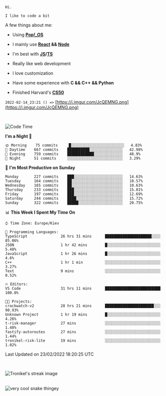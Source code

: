 ```
Hi.

I like to code a bit
```

A few things about me:

-   Using **[Pop!\_OS](https://pop.system76.com/)**

-   I mainly use **[React](https://reactjs.org/) && [Node](https://nodejs.org/en/)**

-   I'm best with **[JS](https://www.javascript.com/)/[TS](https://www.typescriptlang.org/)**

-   Really like web development

-   I love customization

-   Have some experience with **C && C++ && Python**

-   Finished Harvard's **[CS50](https://cs50.harvard.edu)**

`2022-02-14_23:21 () =>` [https://i.imgur.com/JcQEMNG.png](https://i.imgur.com/JcQEMNG.png)

<br>

<!--START_SECTION:waka-->
![Code Time](http://img.shields.io/badge/Code%20Time-386%20hrs%2010%20mins-blue)

**I'm a Night 🦉** 

```text
🌞 Morning    75 commits     █░░░░░░░░░░░░░░░░░░░░░░░░   4.83% 
🌆 Daytime    667 commits    ██████████░░░░░░░░░░░░░░░   42.98% 
🌃 Evening    759 commits    ████████████░░░░░░░░░░░░░   48.9% 
🌙 Night      51 commits     ░░░░░░░░░░░░░░░░░░░░░░░░░   3.29%

```
📅 **I'm Most Productive on Sunday** 

```text
Monday       227 commits    ███░░░░░░░░░░░░░░░░░░░░░░   14.63% 
Tuesday      164 commits    ██░░░░░░░░░░░░░░░░░░░░░░░   10.57% 
Wednesday    165 commits    ██░░░░░░░░░░░░░░░░░░░░░░░   10.63% 
Thursday     233 commits    ███░░░░░░░░░░░░░░░░░░░░░░   15.01% 
Friday       197 commits    ███░░░░░░░░░░░░░░░░░░░░░░   12.69% 
Saturday     244 commits    ████░░░░░░░░░░░░░░░░░░░░░   15.72% 
Sunday       322 commits    █████░░░░░░░░░░░░░░░░░░░░   20.75%

```


📊 **This Week I Spent My Time On** 

```text
⌚︎ Time Zone: Europe/Kiev

💬 Programming Languages: 
TypeScript               26 hrs 31 mins      █████████████████████░░░░   85.06% 
JSON                     1 hr 42 mins        █░░░░░░░░░░░░░░░░░░░░░░░░   5.48% 
JavaScript               1 hr 26 mins        █░░░░░░░░░░░░░░░░░░░░░░░░   4.6% 
C++                      1 hr 1 min          ░░░░░░░░░░░░░░░░░░░░░░░░░   3.27% 
Text                     9 mins              ░░░░░░░░░░░░░░░░░░░░░░░░░   0.52%

🔥 Editors: 
VS Code                  31 hrs 11 mins      █████████████████████████   100.0%

🐱‍💻 Projects: 
crackwatch-v2            28 hrs 21 mins      ██████████████████████░░░   90.93% 
Unknown Project          1 hr 19 mins        █░░░░░░░░░░░░░░░░░░░░░░░░   4.26% 
t-risk-manager           27 mins             ░░░░░░░░░░░░░░░░░░░░░░░░░   1.48% 
fastify-autoroutes       27 mins             ░░░░░░░░░░░░░░░░░░░░░░░░░   1.44% 
tronikel-risk-lite       19 mins             ░░░░░░░░░░░░░░░░░░░░░░░░░   1.02%

```


 Last Updated on 23/02/2022 18:20:25 UTC
<!--END_SECTION:waka-->

<br>

<p><img align="center" src="https://github-readme-streak-stats.herokuapp.com/?user=Trunkelis&theme=dark" alt="Tronikel's streak image" /></p>

<br>

<img title="" src="https://raw.githubusercontent.com/Trunkelis/Trunkelis/output/github-contribution-grid-snake.svg" alt="very cool snake thingey" data-align="left">
